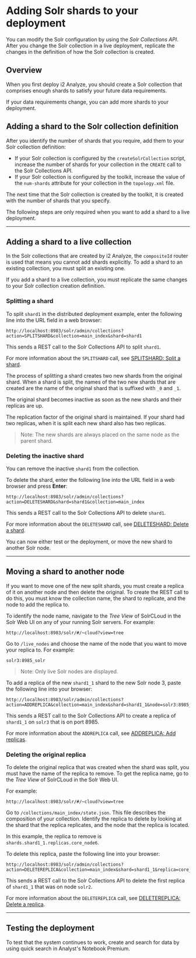 # Adding Solr shards to your deployment
You can modify the Solr configuration by using the *Solr Collections API*. After you change the Solr collection in a live deployment, replicate the changes in the definition of how the Solr collection is created.

## Overview
When you first deploy i2 Analyze, you should create a Solr collection that comprises enough shards to satisfy your future data requirements.

If your data requirements change, you can add more shards to your deployment.

## Adding a shard to the Solr collection definition
After you identify the number of shards that you require, add them to your Solr collection definition:
- If your Solr collection is configured by the `createSolrCollection` script, increase the number of shards for your collection in the `CREATE` call to the Solr Collections API.
- If your Solr collection is configured by the toolkit, increase the value of the `num-shards` attribute for your collection in the `topology.xml` file.

The next time that the Solr collection is created by the toolkit, it is created with the number of shards that you specify.

The following steps are only required when you want to add a shard to a live deployment.

---

## Adding a shard to a live collection
In the Solr collections that are created by i2 Analyze, the `compositeId` router is used that means you cannot add shards explicitly. To add a shard to an existing collection, you must split an existing one.

If you add a shard to a live collection, you must replicate the same changes to your Solr collection creation definition.

### Splitting a shard
To split `shard1` in the distributed deployment example, enter the following line into the URL field in a web browser:
```
http://localhost:8983/solr/admin/collections?action=SPLITSHARD&collection=main_index&shard=shard1
```
This sends a REST call to the Solr Collections API to split `shard1`.

For more information about the `SPLITSHARD` call, see [SPLITSHARD: Split a shard](https://lucene.apache.org/solr/guide/6_6/collections-api.html#CollectionsAPI-splitshard).

The process of splitting a shard creates two new shards from the original shard. When a shard is split, the names of the two new shards that are created are the name of the original shard that is suffixed with `_0` and `_1`.

The original shard becomes inactive as soon as the new shards and their replicas are up.

The replication factor of the original shard is maintained. If your shard had two replicas, when it is split each new shard also has two replicas.

>Note: The new shards are always placed on the same node as the parent shard.

### Deleting the inactive shard
You can remove the inactive `shard1` from the collection.

To delete the shard, enter the following line into the URL field in a web browser and press **Enter**:
```
http://localhost:8983/solr/admin/collections?action=DELETESHARD&shard=shard1&collection=main_index
```
This sends a REST call to the Solr Collections API to delete `shard1`.

For more information about the `DELETESHARD` call, see [DELETESHARD: Delete a shard](https://lucene.apache.org/solr/guide/6_6/collections-api.html#CollectionsAPI-deleteshard).

You can now either test or the deployment, or move the new shard to another Solr node.

---

## Moving a shard to another node
If you want to move one of the new split shards, you must create a replica of it on another node and then delete the original. To create the REST call to do this, you must know the collection name, the shard to replicate, and the node to add the replica to.

To identify the node name, navigate to the *Tree View* of SolrCLoud in the Solr Web UI on any of your running Solr servers.
For example:
```
http://localhost:8983/solr/#/~cloud?view=tree
```
Go to `/live_nodes` and choose the name of the node that you want to move your replica to. For example:
```
solr3:8985_solr
```
>Note: Only live Solr nodes are displayed.

To add a replica of the new `shard1_1` shard to the new Solr node 3, paste the following line into your browser:
```
http://localhost:8983/solr/admin/collections?action=ADDREPLICA&collection=main_index&shard=shard1_1&node=solr3:8985_solr
```
This sends a REST call to the Solr Collections API to create a replica of `shard1_1` on `solr3` that is on port 8985.

For more information about the `ADDREPLICA` call, see [ADDREPLICA: Add replicas](https://lucene.apache.org/solr/guide/6_6/collections-api.html#CollectionsAPI-addreplica).

### Deleting the original replica
To delete the original replica that was created when the shard was split, you must have the name of the replica to remove.
To get the replica name, go to the *Tree View* of SolrCLoud in the Solr Web UI.

For example:
```
http://localhost:8983/solr/#/~cloud?view=tree
```

Go to `/collections/main_index/state.json`.
This file describes the composition of your collection.
Identify the replica to delete by looking at the shard that the replica replicates, and the node that the replica is located.

In this example, the replica to remove is  `shards.shard1_1.replicas.core_node6`.

To delete this replica, paste the following line into your browser:
```
http://localhost:8983/solr/admin/collections?action=DELETEREPLICA&collection=main_index&shard=shard1_1&replica=core_node6
```
This sends a REST call to the Solr Collections API to delete the first replica of `shard1_1` that was on node `solr2`.

For more information about the `DELETEREPLICA` call, see [DELETEREPLICA: Delete a replica](https://lucene.apache.org/solr/guide/6_6/collections-api.html#CollectionsAPI-deletereplica).

---

## Testing the deployment
To test that the system continues to work, create and search for data by using quick search in Analyst's Notebook Premium.
